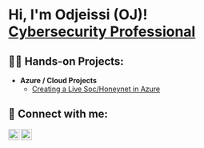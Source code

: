 <h1>Hi, I'm Odjeissi (OJ)! 
<br> <a href="www.linkedin.com">Cybersecurity Professional</a> <br/>

<h2>👨‍💻 Hands-on Projects:</h2>

- <b>Azure / Cloud Projects</b>
  - [Creating a Live Soc/Honeynet in Azure](https://github.com)

<h2> 🤳 Connect with me:</h2>

[<img align="left" alt="Odjeissi | LinkedIn" width="22px" src="https://cdn.jsdelivr.net/npm/simple-icons@v3/icons/linkedin.svg" />][linkedin]
[<img align="left" alt="Odjeissi | Instagram" width="22px" src="https://cdn.jsdelivr.net/npm/simple-icons@v3/icons/instagram.svg" />][instagram]

[instagram]: https://www.instagram.com
[linkedin]: https://linkedin.com

<!--
**Odjeissi/Odjeissi** is a ✨ _special_ ✨ repository because its `README.md` (this file) appears on your GitHub profile.

Here are some ideas to get you started:

- 🔭 I’m currently working on ...
- 🌱 I’m currently learning ...
- 👯 I’m looking to collaborate on ...
- 🤔 I’m looking for help with ...
- 💬 Ask me about ...
- 📫 How to reach me: ...
- 😄 Pronouns: ...
- ⚡ Fun fact: ...
-->
